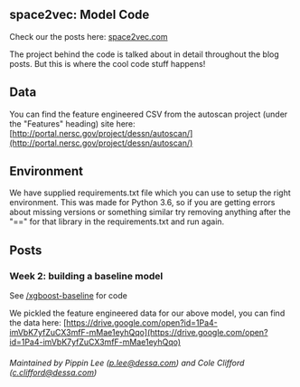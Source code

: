 ## space2vec: Model Code

Check our the posts here: [space2vec.com](http://space2vec.com)

The project behind the code is talked about in detail throughout the blog posts. But this
is where the cool code stuff happens!


## Data
You can find the feature engineered CSV from the autoscan project (under the "Features" heading) site here: 
[http://portal.nersc.gov/project/dessn/autoscan/](http://portal.nersc.gov/project/dessn/autoscan/)


## Environment
We have supplied requirements.txt file which you can use to setup the right environment. This was made for Python 3.6, 
so if you are getting errors about missing versions or something similar try removing anything after the "==" for that
library in the requirements.txt and run again.


## Posts

### Week 2: building a baseline model
See [/xgboost-baseline](https://github.com/pippinlee/space2vec-ml-code/tree/master/building-baseline-model) for code

We pickled the feature engineered data for our above model, you can find the data here: 
[https://drive.google.com/open?id=1Pa4-imVbK7yfZuCX3mfF-mMae1eyhQqo](https://drive.google.com/open?id=1Pa4-imVbK7yfZuCX3mfF-mMae1eyhQqo)



###### Maintained by Pippin Lee (p.lee@dessa.com) and Cole Clifford (c.clifford@dessa.com)
